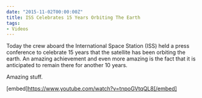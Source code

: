 ```yaml
---
date: "2015-11-02T00:00:00Z"
title: ISS Celebrates 15 Years Orbiting The Earth
tags:
- Videos
---
```

Today the crew aboard the International Space Station (ISS) held a press conference to celebrate 15 years that the satellite has been orbiting the earth. An amazing achievement and even more amazing is the fact that it is anticipated to remain there for another 10 years.

Amazing stuff.

[embed]https://www.youtube.com/watch?v=tnpoGVtqQL8[/embed]